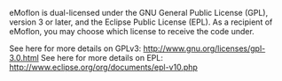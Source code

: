 eMoflon is dual-licensed under the GNU General Public License (GPL), version 3 or later, and the Eclipse Public License (EPL). 
As a recipient of eMoflon, you may choose which license to receive the code under. 

See here for more details on GPLv3: http://www.gnu.org/licenses/gpl-3.0.html
See here for more details on EPL: http://www.eclipse.org/org/documents/epl-v10.php
